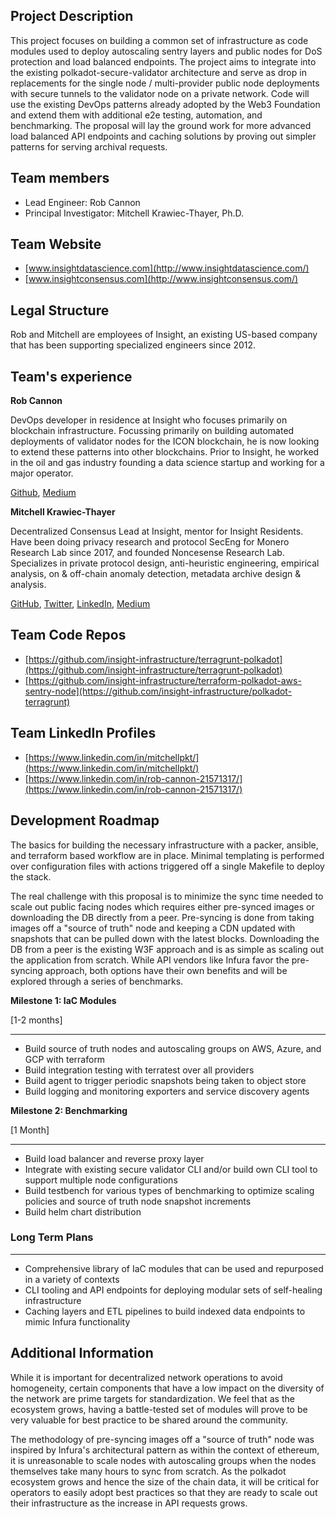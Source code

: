 ## **Project Description**

This project focuses on building a common set of infrastructure as code modules used to deploy autoscaling sentry layers and public nodes for DoS protection and load balanced endpoints. The project aims to integrate into the existing polkadot-secure-validator architecture and serve as drop in replacements for the single node / multi-provider public node deployments with secure tunnels to the validator node on a private network. Code will use the existing DevOps patterns already adopted by the Web3 Foundation and extend them with additional e2e testing, automation, and benchmarking. The proposal will lay the ground work for more advanced load balanced API endpoints and caching solutions by proving out simpler patterns for serving archival requests.

## **Team members**

- Lead Engineer: Rob Cannon
- Principal Investigator: Mitchell Krawiec-Thayer, Ph.D.

## **Team Website**

- [www.insightdatascience.com](http://www.insightdatascience.com/)
- [www.insightconsensus.com](http://www.insightconsensus.com/)

## **Legal Structure**

Rob and Mitchell are employees of Insight, an existing US-based company that has been supporting specialized engineers since 2012.

## **Team's experience**

**Rob Cannon**

DevOps developer in residence at Insight who focuses primarily on blockchain infrastructure. Focussing primarily on building automated deployments of validator nodes for the ICON blockchain, he is now looking to extend these patterns into other blockchains. Prior to Insight, he worked in the oil and gas industry founding a data science startup and working for a major operator.

[Github](https://github.com/robc-io), [Medium](https://medium.com/@robcannonxyz)

**Mitchell Krawiec-Thayer**

Decentralized Consensus Lead at Insight, mentor for Insight Residents. Have been doing privacy research and protocol SecEng for Monero Research Lab since 2017, and founded Noncesense Research Lab. Specializes in private protocol design, anti-heuristic engineering, empirical analysis, on & off-chain anomaly detection, metadata archive design & analysis.

[GitHub](https://github.com/mitchellpkt/), [Twitter](https://twitter.com/Mitchellpkt0), [LinkedIn](https://www.linkedin.com/in/mitchellpkt/), [Medium](https://medium.com/@mitchellpkt)

## Team Code Repos

- [https://github.com/insight-infrastructure/terragrunt-polkadot](https://github.com/insight-infrastructure/terragrunt-polkadot)
- [https://github.com/insight-infrastructure/terraform-polkadot-aws-sentry-node](https://github.com/insight-infrastructure/polkadot-terragrunt)

## Team LinkedIn Profiles

- [https://www.linkedin.com/in/mitchellpkt/](https://www.linkedin.com/in/mitchellpkt/)
- [https://www.linkedin.com/in/rob-cannon-21571317/](https://www.linkedin.com/in/rob-cannon-21571317/)

## Development Roadmap

The basics for building the necessary infrastructure with a packer, ansible, and terraform based workflow are in place. Minimal templating is performed over configuration files with actions triggered off a single Makefile to deploy the stack. 

The real challenge with this proposal is to minimize the sync time needed to scale out public facing nodes which requires either pre-synced images or downloading the DB directly from a peer.  Pre-syncing is done from taking images off a "source of truth" node and keeping a CDN updated with snapshots that can be pulled down with the latest blocks.  Downloading the DB from a peer is the existing W3F approach and is as simple as scaling out the application from scratch.  While API vendors like Infura favor the pre-syncing approach, both options have their own benefits and will be explored through a series of benchmarks.  

**Milestone 1: IaC Modules**

[1-2 months]

---

- Build source of truth nodes and autoscaling groups on AWS, Azure, and GCP with terraform
- Build integration testing with terratest over all providers 
- Build agent to trigger periodic snapshots being taken to object store
- Build logging and monitoring exporters and service discovery agents

**Milestone 2: Benchmarking**

[1 Month] 

---

- Build load balancer and reverse proxy layer 
- Integrate with existing secure validator CLI and/or build own CLI tool to support multiple node configurations
- Build testbench for various types of benchmarking to optimize scaling policies and source of truth node snapshot increments
- Build helm chart distribution 

### Long Term Plans

---

- Comprehensive library of IaC modules that can be used and repurposed in a variety of contexts
- CLI tooling and API endpoints for deploying modular sets of self-healing infrastructure
- Caching layers and ETL pipelines to build indexed data endpoints to mimic Infura functionality

## Additional Information

While it is important for decentralized network operations to avoid homogeneity, certain components that have a low impact on the diversity of the network are prime targets for standardization. We feel that as the ecosystem grows, having a battle-tested set of modules will prove to be very valuable for best practice to be shared around the community.

The methodology of pre-syncing images off a "source of truth" node was inspired by Infura's architectural pattern as within the context of ethereum, it is unreasonable to scale nodes with autoscaling groups when the nodes themselves take many hours to sync from scratch. As the polkadot ecosystem grows and hence the size of the chain data, it will be critical for operators to easily adopt best practices so that they are ready to scale out their infrastructure as the increase in API requests grows.